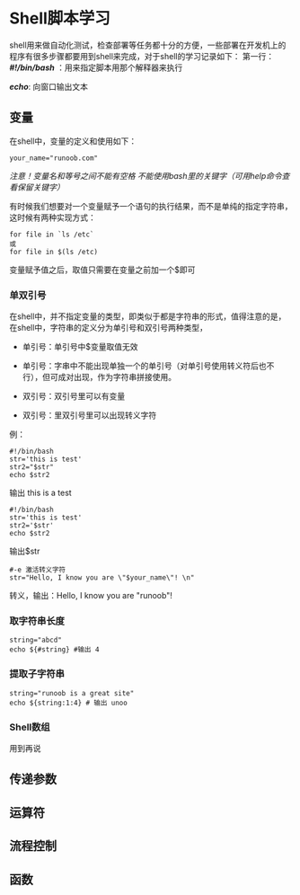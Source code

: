 ﻿# Shell脚本学习
shell用来做自动化测试，检查部署等任务都十分的方便，一些部署在开发机上的程序有很多步骤都要用到shell来完成，对于shell的学习记录如下：
第一行：
***#!/bin/bash*** ：用来指定脚本用那个解释器来执行

***echo***: 向窗口输出文本

## 变量
在shell中，变量的定义和使用如下：

```
your_name="runoob.com"
```
*注意！变量名和等号之间不能有空格 不能使用bash里的关键字（可用help命令查看保留关键字）*

有时候我们想要对一个变量赋予一个语句的执行结果，而不是单纯的指定字符串，这时候有两种实现方式：

```
for file in `ls /etc`
或
for file in $(ls /etc)
```
变量赋予值之后，取值只需要在变量之前加一个$即可

### 单双引号

在shell中，并不指定变量的类型，即类似于都是字符串的形式，值得注意的是，在shell中，字符串的定义分为单引号和双引号两种类型，
* 单引号：单引号中$变量取值无效
* 单引号：字串中不能出现单独一个的单引号（对单引号使用转义符后也不行），但可成对出现，作为字符串拼接使用。

* 双引号：双引号里可以有变量
* 双引号：里双引号里可以出现转义字符

例：

```
#!/bin/bash
str='this is test'
str2="$str"
echo $str2
```
输出 this is a test
```
#!/bin/bash
str='this is test'
str2='$str'
echo $str2
```
输出$str

```
#-e 激活转义字符
str="Hello, I know you are \"$your_name\"! \n"
```
转义，输出：Hello, I know you are "runoob"! 

### 取字符串长度

```
string="abcd"
echo ${#string} #输出 4
```
### 提取子字符串

```
string="runoob is a great site"
echo ${string:1:4} # 输出 unoo
```
###  Shell数组
用到再说

##  传递参数
## 运算符
##  流程控制
## 函数
